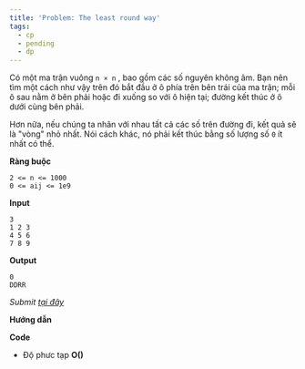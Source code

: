```yaml
---
title: 'Problem: The least round way'
tags:
  - cp
  - pending
  - dp
---
```

Có một ma trận vuông `n × n` , bao gồm các số nguyên không âm. 
Bạn nên tìm một cách như vậy trên đó bắt đầu ở ô phía trên bên trái của ma trận;
mỗi ô sau nằm ở bên phải hoặc đi xuống so với ô hiện tại;
đường kết thúc ở ô dưới cùng bên phải.

Hơn nữa, nếu chúng ta nhân với nhau tất cả các số trên đường đi, kết quả sẽ là "vòng" nhỏ nhất. Nói cách khác, nó phải kết thúc bằng số lượng số `0` ít nhất có thể.

**Ràng buộc**

```
2 <= n <= 1000
0 <= aij <= 1e9
```

**Input**

```
3 
1 2 3 
4 5 6 
7 8 9
```

**Output**

```
0 
DDRR
```

<!--more-->

*Submit [tại đây](https://codeforces.com/problemset/problem/2/B)*

**Hướng dẫn**


**Code**

- Độ phưc tạp **O()**

```cpp

```
